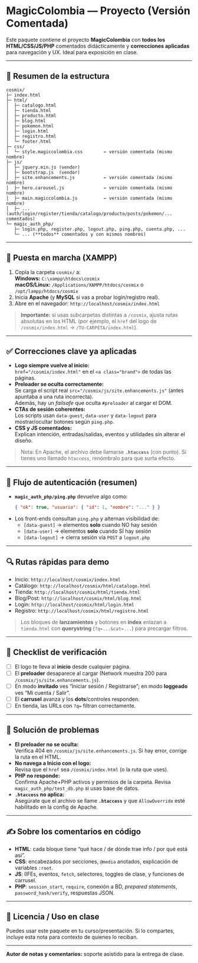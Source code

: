 
# MagicColombia — Proyecto (Versión Comentada)

Este paquete contiene el proyecto **MagicColombia** con **todos los HTML/CSS/JS/PHP** comentados didácticamente y **correcciones aplicadas** para navegación y UX. Ideal para exposición en clase.

---

## 🧭 Resumen de la estructura

```
cosmix/
├─ index.html
├─ html/
│  ├─ catalogo.html
│  ├─ tienda.html
│  ├─ producto.html
│  ├─ blog.html
│  ├─ pokemon.html
│  ├─ login.html
│  ├─ registro.html
│  └─ footer.html
├─ css/
│  └─ style.magiccolombia.css        ← versión comentada (mismo nombre)
├─ js/
│  ├─ jquery.min.js (vendor)
│  ├─ bootstrap.js  (vendor)
│  ├─ site.enhancements.js           ← versión comentada (mismo nombre)
│  ├─ hero.carousel.js               ← versión comentada (mismo nombre)
│  ├─ main.magiccolombia.js          ← versión comentada (mismo nombre)
│  ├─ ... (auth/login/register/tienda/catalogo/producto/posts/pokemon/... comentados)
└─ magic_auth_php/
   ├─ login.php, register.php, logout.php, ping.php, cuenta.php, ...
   └─ ... (**todos** comentados y con mismos nombres)
```

---

## 🚀 Puesta en marcha (XAMPP)

1. Copia la carpeta `cosmix/` a:  
   **Windows:** `C:\xampp\htdocs\cosmix`  
   **macOS/Linux:** `/Applications/XAMPP/htdocs/cosmix` o `/opt/lampp/htdocs/cosmix`
2. Inicia **Apache** (y **MySQL** si vas a probar login/registro real).
3. Abre en el navegador: `http://localhost/cosmix/index.html`

> **Importante:** si usas subcarpetas distintas a `/cosmix`, ajusta rutas absolutas en los HTML (por ejemplo, el `href` del logo de `/cosmix/index.html` → `/TU-CARPETA/index.html`).

---

## ✅ Correcciones clave ya aplicadas

- **Logo siempre vuelve al inicio:**  
  `href="/cosmix/index.html"` en el `<a class="brand">` de todas las páginas.
- **Preloader se oculta correctamente:**  
  Se carga el script real `src="/cosmix/js/site.enhancements.js"` (antes apuntaba a una ruta incorrecta).  
  Además, hay un *failsafe* que oculta `#preloader` al cargar el DOM.
- **CTAs de sesión coherentes:**  
  Los scripts usan `data-guest`, `data-user` y `data-logout` para mostrar/ocultar botones según `ping.php`.
- **CSS y JS comentados:**  
  Explican intención, entradas/salidas, eventos y utilidades sin alterar el diseño.

> Nota: En Apache, el archivo debe llamarse **`.htaccess`** (con punto). Si tienes uno llamado `htaccess`, renómbralo para que surta efecto.

---

## 🔑 Flujo de autenticación (resumen)

- **`magic_auth_php/ping.php`** devuelve algo como:  
  ```json
  { "ok": true, "usuario": { "id": 1, "nombre": "..." } }
  ```
- Los front-ends consultan `ping.php` y alternan visibilidad de:
  - `[data-guest]` → elementos **solo** cuando NO hay sesión
  - `[data-user]`  → elementos **solo** cuando SÍ hay sesión
  - `[data-logout]` → cierra sesión vía `POST` a `logout.php`

---

## 🔍 Rutas rápidas para demo

- Inicio: `http://localhost/cosmix/index.html`  
- Catálogo: `http://localhost/cosmix/html/catalogo.html`  
- Tienda: `http://localhost/cosmix/html/tienda.html`  
- Blog/Post: `http://localhost/cosmix/html/blog.html`  
- Login: `http://localhost/cosmix/html/login.html`  
- Registro: `http://localhost/cosmix/html/registro.html`

> Los bloques de **lanzamientos** y botones en **index** enlazan a `tienda.html` con **querystring** (`?q=...&cat=...`) para precargar filtros.

---

## 🧪 Checklist de verificación

- [ ] El logo te lleva al **inicio** desde cualquier página.  
- [ ] El **preloader** desaparece al cargar (Network muestra 200 para `/cosmix/js/site.enhancements.js`).  
- [ ] En modo **invitado** ves “Iniciar sesión / Registrarse”; en modo **loggeado** ves “Mi cuenta / Salir”.  
- [ ] El **carrusel** avanza y los **dots**/controles responden.  
- [ ] En tienda, las URLs con `?q=` filtran correctamente.

---

## 🧰 Solución de problemas

- **El preloader no se oculta:**  
  Verifica 404 en `/cosmix/js/site.enhancements.js`. Si hay error, corrige la ruta en el HTML.
- **No navega a Inicio con el logo:**  
  Revisa que el `href` sea `/cosmix/index.html` (o la ruta que uses).
- **PHP no responde:**  
  Confirma Apache+PHP activos y permisos de la carpeta. Revisa `magic_auth_php/test_db.php` si usas base de datos.
- **`.htaccess` no aplica:**  
  Asegúrate que el archivo se llame **`.htaccess`** y que `AllowOverride` esté habilitado en la config de Apache.

---

## ✍️ Sobre los comentarios en código

- **HTML**: cada bloque tiene “qué hace / de dónde trae info / por qué está así”.  
- **CSS**: encabezados por secciones, `@media` anotados, explicación de variables `:root`.  
- **JS**: IIFEs, eventos, `fetch`, selectores, toggles de clase, y funciones de carrusel.  
- **PHP**: `session_start`, `require`, conexión a BD, *prepared statements*, `password_hash/verify`, respuestas JSON.

---

## 📄 Licencia / Uso en clase

Puedes usar este paquete en tu curso/presentación. Si lo compartes, incluye esta nota para contexto de quienes lo reciban.

---

**Autor de notas y comentarios:** soporte asistido para la entrega de clase.
